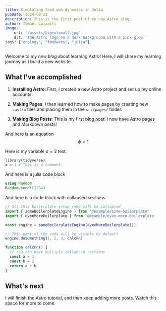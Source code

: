 ```yaml
---
title: Simulating food web dynamics in Julia
pubDate: 2024-08-21
description: This is the first post of my new Astro blog.
author: Ismaël Lajaaiti
image:
    url: '/assets/bigeatsmall.jpg'
    alt: 'The Astro logo on a dark background with a pink glow.'
tags: ["ecology", "foodwebs", "julia"]
---
```


Welcome to my _new blog_ about learning Astro! Here, I will share my learning journey as I build a new website.

## What I've accomplished

1. **Installing Astro**: First, I created a new Astro project and set up my online accounts.

2. **Making Pages**: I then learned how to make pages by creating new `.astro` files and placing them in the `src/pages/` folder.

3. **Making Blog Posts**: This is my first blog post! I now have Astro pages and Markdown posts!

And here is an equation 
$$ 
\phi = 1 
$$

Here is my variable $a = 2$ test.

```r
library(tidyverse)
a = 1 # This is a comment.
```

And here is a julia code block

```julia
using Random
Random.seed!(1234)
```

And here is a code block with collapsed sections

```js collapse={1-5, 12-14}
// All this boilerplate setup code will be collapsed
import { someBoilerplateEngine } from '@example/some-boilerplate'
import { evenMoreBoilerplate } from '@example/even-more-boilerplate'

const engine = someBoilerplateEngine(evenMoreBoilerplate())

// This part of the code will be visible by default
engine.doSomething(1, 2, 3, calcFn)

function calcFn() {
  // You can have multiple collapsed sections
  const a = 1
  const b = 2
  return a + b
}
```

## What's next

I will finish the Astro tutorial, and then keep adding more posts. Watch this space for more to come.
